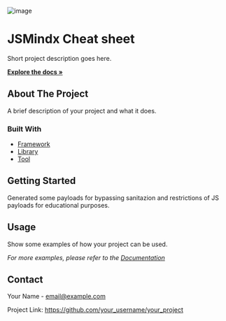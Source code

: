 ![image](https://github.com/Phantomiman/JSMindx/assets/119011920/b666b9b4-3c23-42c6-bcc8-6d754ce1f926)

<body>
<div class="header">
  <h1>JSMindx Cheat sheet</h1>
  <p>Short project description goes here.</p>
  <a href="https://github.com/your_username/your_project"><strong>Explore the docs »</strong></a>
</div>

<div class="content">
  <h2>About The Project</h2>
  <p>A brief description of your project and what it does.</p>

  <h3>Built With</h3>
  <ul>
    <li><a href="https://framework.com">Framework</a></li>
    <li><a href="https://library.com">Library</a></li>
    <li><a href="https://tool.com">Tool</a></li>
  </ul>

  <div class="section">
    <h2>Getting Started</h2>
    <p>Generated some payloads for bypassing sanitazion and restrictions of JS payloads for educational purposes.</p>

  <div class="section">
    <h2>Usage</h2>
    <p>Show some examples of how your project can be used.</p>
    <p><em>For more examples, please refer to the <a href="https://github.com/your_username/your_project/wiki">Documentation</a></em></p>
  </div>

  <!-- Add more sections as needed -->

</div>

<div class="section">
  <h2>Contact</h2>
  <p>Your Name - <a href="mailto:email@example.com">email@example.com</a></p>
  <p>Project Link: <a href="https://github.com/your_username/your_project">https://github.com/your_username/your_project</a></p>
</div>
</body>
</html>
